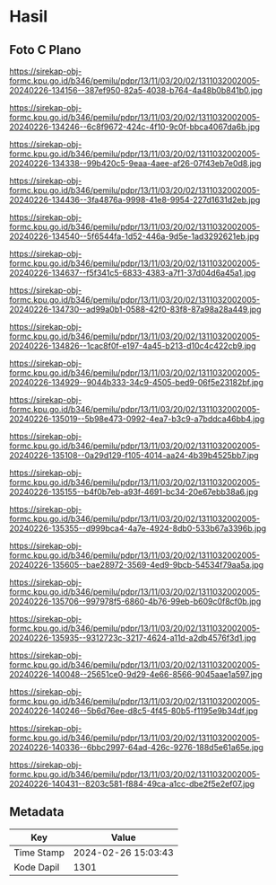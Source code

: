 # Hasil

## Foto C Plano

https://sirekap-obj-formc.kpu.go.id/b346/pemilu/pdpr/13/11/03/20/02/1311032002005-20240226-134156--387ef950-82a5-4038-b764-4a48b0b841b0.jpg

https://sirekap-obj-formc.kpu.go.id/b346/pemilu/pdpr/13/11/03/20/02/1311032002005-20240226-134246--6c8f9672-424c-4f10-9c0f-bbca4067da6b.jpg

https://sirekap-obj-formc.kpu.go.id/b346/pemilu/pdpr/13/11/03/20/02/1311032002005-20240226-134338--99b420c5-9eaa-4aee-af26-07f43eb7e0d8.jpg

https://sirekap-obj-formc.kpu.go.id/b346/pemilu/pdpr/13/11/03/20/02/1311032002005-20240226-134436--3fa4876a-9998-41e8-9954-227d1631d2eb.jpg

https://sirekap-obj-formc.kpu.go.id/b346/pemilu/pdpr/13/11/03/20/02/1311032002005-20240226-134540--5f6544fa-1d52-446a-9d5e-1ad3292621eb.jpg

https://sirekap-obj-formc.kpu.go.id/b346/pemilu/pdpr/13/11/03/20/02/1311032002005-20240226-134637--f5f341c5-6833-4383-a7f1-37d04d6a45a1.jpg

https://sirekap-obj-formc.kpu.go.id/b346/pemilu/pdpr/13/11/03/20/02/1311032002005-20240226-134730--ad99a0b1-0588-42f0-83f8-87a98a28a449.jpg

https://sirekap-obj-formc.kpu.go.id/b346/pemilu/pdpr/13/11/03/20/02/1311032002005-20240226-134826--1cac8f0f-e197-4a45-b213-d10c4c422cb9.jpg

https://sirekap-obj-formc.kpu.go.id/b346/pemilu/pdpr/13/11/03/20/02/1311032002005-20240226-134929--9044b333-34c9-4505-bed9-06f5e23182bf.jpg

https://sirekap-obj-formc.kpu.go.id/b346/pemilu/pdpr/13/11/03/20/02/1311032002005-20240226-135019--5b98e473-0992-4ea7-b3c9-a7bddca46bb4.jpg

https://sirekap-obj-formc.kpu.go.id/b346/pemilu/pdpr/13/11/03/20/02/1311032002005-20240226-135108--0a29d129-f105-4014-aa24-4b39b4525bb7.jpg

https://sirekap-obj-formc.kpu.go.id/b346/pemilu/pdpr/13/11/03/20/02/1311032002005-20240226-135155--b4f0b7eb-a93f-4691-bc34-20e67ebb38a6.jpg

https://sirekap-obj-formc.kpu.go.id/b346/pemilu/pdpr/13/11/03/20/02/1311032002005-20240226-135355--d999bca4-4a7e-4924-8db0-533b67a3396b.jpg

https://sirekap-obj-formc.kpu.go.id/b346/pemilu/pdpr/13/11/03/20/02/1311032002005-20240226-135605--bae28972-3569-4ed9-9bcb-54534f79aa5a.jpg

https://sirekap-obj-formc.kpu.go.id/b346/pemilu/pdpr/13/11/03/20/02/1311032002005-20240226-135706--997978f5-6860-4b76-99eb-b609c0f8cf0b.jpg

https://sirekap-obj-formc.kpu.go.id/b346/pemilu/pdpr/13/11/03/20/02/1311032002005-20240226-135935--9312723c-3217-4624-a11d-a2db4576f3d1.jpg

https://sirekap-obj-formc.kpu.go.id/b346/pemilu/pdpr/13/11/03/20/02/1311032002005-20240226-140048--25651ce0-9d29-4e66-8566-9045aae1a597.jpg

https://sirekap-obj-formc.kpu.go.id/b346/pemilu/pdpr/13/11/03/20/02/1311032002005-20240226-140246--5b6d76ee-d8c5-4f45-80b5-f1195e9b34df.jpg

https://sirekap-obj-formc.kpu.go.id/b346/pemilu/pdpr/13/11/03/20/02/1311032002005-20240226-140336--6bbc2997-64ad-426c-9276-188d5e61a65e.jpg

https://sirekap-obj-formc.kpu.go.id/b346/pemilu/pdpr/13/11/03/20/02/1311032002005-20240226-140431--8203c581-f884-49ca-a1cc-dbe2f5e2ef07.jpg


## Metadata

| Key        | Value               |
| ---------- | ------------------- |
| Time Stamp | 2024-02-26 15:03:43 |
| Kode Dapil | 1301                |



